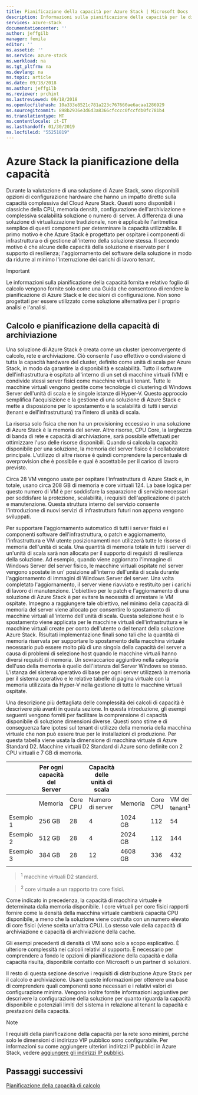 ```yaml
---
title: Pianificazione della capacità per Azure Stack | Microsoft Docs
description: Informazioni sulla pianificazione della capacità per le distribuzioni di Azure Stack.
services: azure-stack
documentationcenter: ''
author: jeffgilb
manager: femila
editor: ''
ms.assetid: ''
ms.service: azure-stack
ms.workload: na
ms.tgt_pltfrm: na
ms.devlang: na
ms.topic: article
ms.date: 09/18/2018
ms.author: jeffgilb
ms.reviewer: prchint
ms.lastreviewed: 09/18/2018
ms.openlocfilehash: 10a333e8521c781a223c767660ae6acaa1286929
ms.sourcegitcommit: 898b2936e3d6d3a8366cfcccc0fccfdb0fc781b4
ms.translationtype: MT
ms.contentlocale: it-IT
ms.lasthandoff: 01/30/2019
ms.locfileid: "55251819"
---
```

# <a name="azure-stack-capacity-planning"></a>Azure Stack la pianificazione della capacità
Durante la valutazione di una soluzione di Azure Stack, sono disponibili opzioni di configurazione hardware che hanno un impatto diretto sulla capacità complessiva del Cloud Azure Stack. Questi sono disponibili i classiche della CPU, memoria densità, configurazione dell'archiviazione e complessiva scalabilità soluzione o numero di server. A differenza di una soluzione di virtualizzazione tradizionale, non è applicabile l'aritmetica semplice di questi componenti per determinare la capacità utilizzabile. Il primo motivo è che Azure Stack è progettato per ospitare i componenti di infrastruttura o di gestione all'interno della soluzione stessa. Il secondo motivo è che alcune delle capacità della soluzione è riservato per il supporto di resilienza; l'aggiornamento del software della soluzione in modo da ridurre al minimo l'interruzione dei carichi di lavoro tenant.

> [!IMPORTANT]
> Le informazioni sulla pianificazione della capacità fornita e relativo foglio di calcolo vengono fornite solo come una Guida che consentono di rendere la pianificazione di Azure Stack e le decisioni di configurazione. Non sono progettati per essere utilizzato come soluzione alternativa per il proprio analisi e l'analisi. 

## <a name="compute-and-storage-capacity-planning"></a>Calcolo e pianificazione della capacità di archiviazione
Una soluzione di Azure Stack è creata come un cluster iperconvergente di calcolo, rete e archiviazione. Ciò consente l'uso effettivo o condivisione di tutta la capacità hardware del cluster, definito come unità di scala per Azure Stack, in modo da garantire la disponibilità e scalabilità. Tutto il software dell'infrastruttura è ospitato all'interno di un set di macchine virtuali (VM) e condivide stessi server fisici come macchine virtuali tenant. Tutte le macchine virtuali vengono gestite come tecnologie di clustering di Windows Server dell'unità di scala e le singole istanze di Hyper-V. Questo approccio semplifica l'acquisizione e la gestione di una soluzione di Azure Stack e mette a disposizione per lo spostamento e la scalabilità di tutti i servizi (tenant e dell'infrastruttura) tra l'intero di unità di scala.

La risorsa solo fisica che non ha un provisioning eccessivo in una soluzione di Azure Stack è la memoria del server. Altre risorse, CPU Core, la larghezza di banda di rete e capacità di archiviazione, sarà possibile effettuati per ottimizzare l'uso delle risorse disponibili. Quando si calcola la capacità disponibile per una soluzione, la memoria del server fisico è il collaboratore principale. L'utilizzo di altre risorse è quindi comprendere la percentuale di overprovision che è possibile e qual è accettabile per il carico di lavoro previsto.

Circa 28 VM vengono usate per ospitare l'infrastruttura di Azure Stack e, in totale, usano circa 208 GB di memoria e core virtuali 124.  La base logica per questo numero di VM è per soddisfare la separazione di servizio necessari per soddisfare la protezione, scalabilità, i requisiti dell'applicazione di patch e manutenzione. Questa struttura interno del servizio consente l'introduzione di nuovi servizi di infrastruttura futuri non appena vengono sviluppati.

Per supportare l'aggiornamento automatico di tutti i server fisici e i componenti software dell'infrastruttura, o patch e aggiornamento, l'infrastruttura e VM utente posizionamenti non utilizzerà tutte le risorse di memoria dell'unità di scala. Una quantità di memoria totale in tutti i server di un'unità di scala sarà non allocata per il supporto di requisiti di resilienza della soluzione. Ad esempio, quando viene aggiornato l'immagine di Windows Server del server fisico, le macchine virtuali ospitate nel server vengono spostate in un' posizione all'interno dell'unità di scala durante l'aggiornamento di immagini di Windows Server del server. Una volta completato l'aggiornamento, il server viene riavviato e restituito per i carichi di lavoro di manutenzione. L'obiettivo per le patch e l'aggiornamento di una soluzione di Azure Stack è per evitare la necessità di arrestare le VM ospitate. Impegno a raggiungere tale obiettivo, nel minimo della capacità di memoria del server viene allocato per consentire lo spostamento di macchine virtuali all'interno dell'unità di scala. Questa selezione host e lo spostamento viene applicata per le macchine virtuali dell'infrastruttura e le macchine virtuali create per conto dell'utente o del tenant della soluzione Azure Stack. Risultati implementazione finali sono tali che la quantità di memoria riservata per supportare lo spostamento della macchina virtuale necessario può essere molto più di una singola della capacità del server a causa di problemi di selezione host quando le macchine virtuali hanno diversi requisiti di memoria. Un sovraccarico aggiuntivo nella categoria dell'uso della memoria è quello dell'istanza del Server Windows se stesso. L'istanza del sistema operativo di base per ogni server utilizzerà la memoria per il sistema operativo e le relative tabelle di pagina virtuale con la memoria utilizzata da Hyper-V nella gestione di tutte le macchine virtuali ospitate.

Una descrizione più dettagliata delle complessità dei calcoli di capacità è descrivere più avanti in questa sezione. In questa introduzione, gli esempi seguenti vengono forniti per facilitare la comprensione di capacità disponibile di soluzione dimensioni diverse. Questi sono stime e di conseguenza fare ipotesi sul tenant di utilizzo della memoria della macchina virtuale che non può essere true per le installazioni di produzione. Per questa tabella viene usata la dimensione di macchina virtuale di Azure Standard D2. Macchine virtuali D2 Standard di Azure sono definite con 2 CPU virtuali e 7 GB di memoria.

|     |Per ogni capacità del Server|| Capacità delle unità di scala|  |  |||
|-----|-----|-----|-----|-----|-----|-----|-----|
|     | Memoria | Core CPU | Numero di server | Memoria | Core CPU | VM dei tenant<sup>1</sup>     | Rapporto tra core<sup>2</sup>    |
|Esempio 1|256 GB|28|4|1024 GB| 112 | 54 |4:3|
|Esempio 2|512 GB|28|4|2024 GB|112|144|4:1|
|Esempio 3|384 GB|28|12|4608 GB|336|432|3:1|
|     |     |     |     |     |     |     |     |

> <sup>1</sup> macchine virtuali D2 standard.

> <sup>2</sup> core virtuale a un rapporto tra core fisici.

Come indicato in precedenza, la capacità di macchina virtuale è determinata dalla memoria disponibile. I core virtuali per core fisici rapporti fornire come la densità della macchina virtuale cambierà capacità CPU disponibile, a meno che la soluzione viene costruita con un numero elevato di core fisici (viene scelta un'altra CPU). Lo stesso vale della capacità di archiviazione e capacità di archiviazione della cache.

Gli esempi precedenti di densità di VM sono solo a scopo esplicativo. È ulteriore complessità nei calcoli relativi al supporto. È necessario per comprendere a fondo le opzioni di pianificazione della capacità e dalla capacità risulta, disponibile contatto con Microsoft o un partner di soluzioni.

Il resto di questa sezione descrive i requisiti di distribuzione Azure Stack per il calcolo e archiviazione. Usare queste informazioni per ottenere una base di comprendere quali componenti sono necessari e i relativi valori di configurazione minima. Vengono inoltre fornite informazioni aggiuntive per descrivere la configurazione della soluzione per quanto riguarda la capacità disponibile e potenziali limiti del sistema in relazione al tenant la capacità e prestazioni della capacità.

> [!NOTE]
> I requisiti della pianificazione della capacità per la rete sono minimi, perché solo le dimensioni di indirizzo VIP pubblico sono configurabile. Per informazioni su come aggiungere ulteriori indirizzi IP pubblici in Azure Stack, vedere [aggiungere gli indirizzi IP pubblici](azure-stack-add-ips.md).


## <a name="next-steps"></a>Passaggi successivi
[Pianificazione della capacità di calcolo](capacity-planning-compute.md)
